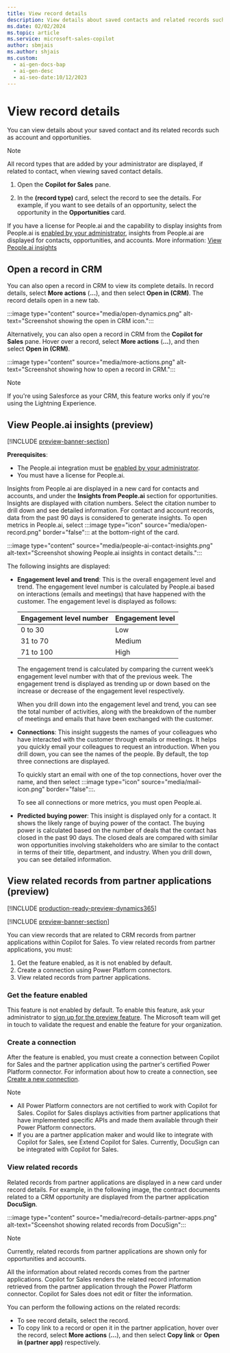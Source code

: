 ```yaml
---
title: View record details
description: View details about saved contacts and related records such as accounts and opportunities in CRM.
ms.date: 02/02/2024
ms.topic: article
ms.service: microsoft-sales-copilot
author: sbmjais
ms.author: shjais
ms.custom:
  - ai-gen-docs-bap
  - ai-gen-desc
  - ai-seo-date:10/12/2023
---
```


# View record details

You can view details about your saved contact and its related records such as account and opportunities.

> [!NOTE]
> All record types that are added by your administrator are displayed, if related to contact, when viewing saved contact details.

1. Open the **Copilot for Sales** pane.

1. In the **(record type)** card, select the record to see the details. For example, if you want to see details of an opportunity, select the opportunity in the **Opportunities** card.

If you have a license for People.ai and the capability to display insights from People.ai is [enabled by your administrator](use-extensions.md#integrate-with-peopleai), insights from People.ai are displayed for contacts, opportunities, and accounts. More information: [View People.ai insights](#view-peopleai-insights-preview)

## Open a record in CRM

You can also open a record in CRM to view its complete details. In record details, select **More actions** (**...**), and then select **Open in (CRM)**. The record details open in a new tab.

:::image type="content" source="media/open-dynamics.png" alt-text="Screenshot showing the open in CRM icon.":::

Alternatively, you can also open a record in CRM from the **Copilot for Sales** pane. Hover over a record, select **More actions** (**...**), and then select **Open in (CRM)**.

:::image type="content" source="media/more-actions.png" alt-text="Screenshot showing how to open a record in CRM.":::

> [!NOTE]
> If you're using Salesforce as your CRM, this feature works only if you're using the Lightning Experience.

## View People.ai insights (preview)

[!INCLUDE [preview-banner-section](includes/preview-banner-section.md)]

**Prerequisites**: 

- The People.ai integration must be [enabled by your administrator](use-extensions.md#integrate-with-peopleai). 
- You must have a license for People.ai.

Insights from People.ai are displayed in a new card for contacts and accounts, and under the **Insights from People.ai** section for opportunities. Insights are displayed with citation numbers. Select the citation number to drill down and see detailed information. For contact and account records, data from the past 90 days is considered to generate insights. To open metrics in People.ai, select :::image type="icon" source="media/open-record.png" border="false"::: at the bottom-right of the card.

:::image type="content" source="media/people-ai-contact-insights.png" alt-text="Screenshot showing People.ai insights in contact details.":::

The following insights are displayed:

- **Engagement level and trend**: This is the overall engagement level and trend. The engagement level number is calculated by People.ai based on interactions (emails and meetings) that have happened with the customer. The engagement level is displayed as follows:
   
    |Engagement level number  |Engagement level  |
    |---------|---------|
    |0 to 30     | Low        |
    |31 to 70     | Medium        |
    |71 to 100     | High        |
    
    The engagement trend is calculated by comparing the current week’s engagement level number with that of the previous week. The engagement trend is displayed as trending up or down based on the increase or decrease of the engagement level respectively. 

    When you drill down into the engagement level and trend, you can see the total number of activities, along with the breakdown of the number of meetings and emails that have been exchanged with the customer.

- **Connections**: This insight suggests the names of your colleagues who have interacted with the customer through emails or meetings. It helps you quickly email your colleagues to request an introduction. When you drill down, you can see the names of the people. By default, the top three connections are displayed. 

    To quickly start an email with one of the top connections, hover over the name, and then select :::image type="icon" source="media/mail-icon.png" border="false":::.

    To see all connections or more metrics, you must open People.ai.

- **Predicted buying power**: This insight is displayed only for a contact. It shows the likely range of buying power of the contact. The buying power is calculated based on the number of deals that the contact has closed in the past 90 days. The closed deals are compared with similar won opportunities involving stakeholders who are similar to the contact in terms of their title, department, and industry. When you drill down, you can see detailed information.

## View related records from partner applications (preview)

[!INCLUDE [production-ready-preview-dynamics365](includes/production-ready-preview-dynamics365.md)]

[!INCLUDE [preview-banner-section](includes/preview-banner-section.md)]

You can view records that are related to CRM records from partner applications within Copilot for Sales. To view related records from partner applications, you must:

1. Get the feature enabled, as it is not enabled by default.
2. Create a connection using Power Platform connectors.
3. View related records from partner applications.

### Get the feature enabled

This feature is not enabled by default. To enable this feature, ask your administrator to [sign up for the preview feature](https://aka.ms/SalesCopilotExtensibilityPreview). The Microsoft team will get in touch to validate the request and enable the feature for your organization.

### Create a connection

After the feature is enabled, you must create a connection between Copilot for Sales and the partner application using the partner's certified Power Platform connector. For information about how to create a connection, see [Create a new connection](/power-apps/maker/canvas-apps/add-manage-connections#create-a-new-connection).

> [!NOTE]
> - All Power Platform connectors are not certified to work with Copilot for Sales. Copilot for Sales displays activities from partner applications that have implemented specific APIs and made them available through their Power Platform connectors.
> - If you are a partner application maker and would like to integrate with Copilot for Sales, see Extend Copilot for Sales. Currently, DocuSign can be integrated with Copilot for Sales. 

### View related records

Related records from partner applications are displayed in a new card under record details. For example, in the following image, the contract documents related to a CRM opportunity are displayed from the partner application **DocuSign**.

:::image type="content" source="media/record-details-partner-apps.png" alt-text="Sceenshot showing related records from DocuSign":::

> [!NOTE]
> Currently, related records from partner applications are shown only for opportunities and accounts.

All the information about related records comes from the partner applications. Copilot for Sales renders the related record information retrieved from the partner application through the Power Platform connector. Copilot for Sales does not edit or filter the information.

You can perform the following actions on the related records:
- To see record details, select the record. 
- To copy link to a record or open it in the partner application, hover over the record, select **More actions** (**…**), and then select **Copy link** or **Open in (partner app)** respectively.
